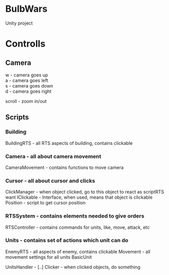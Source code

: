 # BulbWars
Unity project

# Controlls
## Camera
w - camera goes up\
a - camera goes left\
s - camera goes down\
d - camera goes right

scroll - zoom in/out

## Scripts
### Building
BuildingRTS - all RTS aspects of building, contains clickable
### Camera - all about camera movement
CameraMovement - contains functions to move camera
### Cursor - all about cursor and clicks
ClickManager - when object clicked, go to this object to react as scriptRTS want
IClickable - Interface, when used, means that object is clickable
Position - script to get cursor position
### RTSSystem - contains elements needed to give orders
RTSController - contains commands for units, like, move, attack, etc
### Units - contains set of actions which unit can do
EnemyRTS - all aspects of enemy, contains clickable
Movement - all movement settings for all units
BasicUnit

UnitsHandler - [..]
Clicker - when clicked objects, do something
